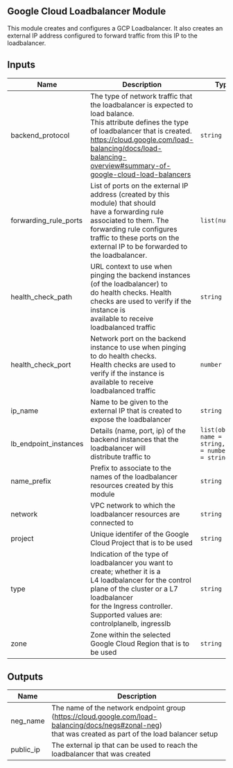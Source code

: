## Google Cloud Loadbalancer Module

This module creates and configures a GCP Loadbalancer. It also creates an
external IP address configured to forward traffic from this IP to the
loadbalancer.

<!-- BEGINNING OF PRE-COMMIT-TERRAFORM DOCS HOOK -->
## Inputs

| Name | Description | Type | Default | Required |
|------|-------------|------|---------|:--------:|
| backend\_protocol | The type of network traffic that the loadbalancer is expected to load balance.<br>  This attribute defines the type of loadbalancer that is created.<br>  https://cloud.google.com/load-balancing/docs/load-balancing-overview#summary-of-google-cloud-load-balancers | `string` | n/a | yes |
| forwarding\_rule\_ports | List of ports on the external IP address (created by this module) that should<br>  have a forwarding rule associated to them. The forwarding rule configures<br>  traffic to these ports on the external IP to be forwarded to the loadbalancer. | `list(number)` | <pre>[<br>  443,<br>  80<br>]</pre> | no |
| health\_check\_path | URL context to use when pinging the backend instances (of the loadbalancer) to<br>  do health checks. Health checks are used to verify if the instance is<br>  available to receive loadbalanced traffic | `string` | `"/readyz"` | no |
| health\_check\_port | Network port on the backend instance to use when pinging to do health checks.<br>  Health checks are used to verify if the instance is available to receive<br>  loadbalanced traffic | `number` | `6444` | no |
| ip\_name | Name to be given to the external IP that is created to expose the loadbalancer | `string` | n/a | yes |
| lb\_endpoint\_instances | Details (name, port, ip) of the backend instances that the loadbalancer will<br>  distribute traffic to | `list(object({ name = string, port = number, ip = string }))` | `[]` | no |
| name\_prefix | Prefix to associate to the names of the loadbalancer resources created by this module | `string` | n/a | yes |
| network | VPC network to which the loadbalancer resources are connected to | `string` | `"default"` | no |
| project | Unique identifer of the Google Cloud Project that is to be used | `string` | n/a | yes |
| type | Indication of the type of loadbalancer you want to create; whether it is a<br>    L4 loadbalancer for the control plane of the cluster or a L7 loadbalancer<br>    for the Ingress controller. Supported values are: controlplanelb, ingresslb | `string` | n/a | yes |
| zone | Zone within the selected Google Cloud Region that is to be used | `string` | n/a | yes |

## Outputs

| Name | Description |
|------|-------------|
| neg\_name | The name of the network endpoint group (https://cloud.google.com/load-balancing/docs/negs#zonal-neg)<br>        that was created as part of the load balancer setup |
| public\_ip | The external ip that can be used to reach the loadbalancer that was created |

<!-- END OF PRE-COMMIT-TERRAFORM DOCS HOOK -->
